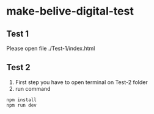 # make-belive-digital-test

## Test 1

Please open file ./Test-1/index.html

## Test 2

1. First step you have to open terminal on Test-2 folder
2. run command

```
npm install
npm run dev
```
